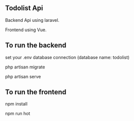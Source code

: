 ## Todolist Api

Backend Api using laravel.

Frontend using Vue.

## To run the backend

set your .env database connection (database name: todolist)

php artisan migrate

php artisan serve

## To run the frontend

npm install

npm run hot